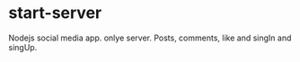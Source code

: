 # start-server
Nodejs social media app. onlye server. Posts, comments, like and singIn and singUp.

